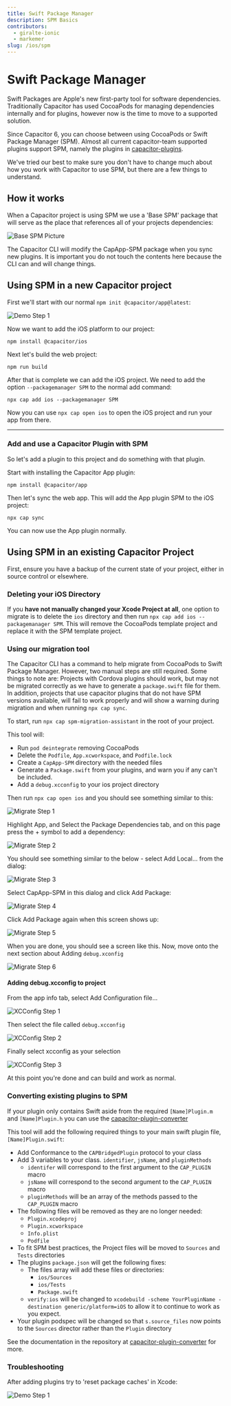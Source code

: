 ```yaml
---
title: Swift Package Manager
description: SPM Basics
contributors:
  - giralte-ionic
  - markemer
slug: /ios/spm
---
```


# Swift Package Manager

Swift Packages are Apple's new first-party tool for software dependencies. Traditionally Capacitor has used CocoaPods for managing dependencies internally and for plugins, however now is the time to move to a supported solution.

Since Capacitor 6, you can choose between using CocoaPods or Swift Package Manager (SPM). Almost all current capacitor-team supported plugins support SPM, namely the plugins in <a href="https://github.com/ionic-team/capacitor-plugins">capacitor-plugins</a>.

We've tried our best to make sure you don't have to change much about how you work with Capacitor to use SPM, but there are a few things to understand.

## How it works

When a Capacitor project is using SPM we use a 'Base SPM' package that will serve as the place that references all of your projects dependencies:

![Base SPM Picture](../../../static/img/v6/docs/ios/spm/base-spm.png)

The Capacitor CLI will modify the CapApp-SPM package when you sync new plugins. It is important you do not touch the contents here because the CLI can and will change things.

## Using SPM in a new Capacitor project

First we'll start with our normal `npm init @capacitor/app@latest`:

![Demo Step 1](../../../static/img/v6/docs/ios/spm/demo-step1.png)

Now we want to add the iOS platform to our project:

`npm install @capacitor/ios`

Next let's build the web project:

`npm run build`

After that is complete we can add the iOS project. We need to add the option `--packagemanager SPM` to the normal add command:

`npx cap add ios --packagemanager SPM`

Now you can use `npx cap open ios` to open the iOS project and run your app from there.

---

### Add and use a Capacitor Plugin with SPM

So let's add a plugin to this project and do something with that plugin. 

Start with installing the Capacitor App plugin:

`npm install @capacitor/app`

Then let's sync the web app. This will add the App plugin SPM to the iOS project:

`npx cap sync`

You can now use the App plugin normally.

## Using SPM in an existing Capacitor Project

First, ensure you have a backup of the current state of your project, either in source control or elsewhere.

### Deleting your iOS Directory

If you **have not manually changed your Xcode Project at all**, one option to migrate is to delete the `ios` directory and then run `npx cap add ios --packagemanager SPM`. This will remove the CocoaPods template project and replace it with the SPM template project.  

### Using our migration tool

The Capacitor CLI has a command to help migrate from CocoaPods to Swift Package Manager. However, two manual steps are still required. Some things to note are: Projects with Cordova plugins should work, but may not be migrated correctly as we have to generate a `package.swift` file for them. In addition, projects that use capacitor plugins that do not have SPM versions available, will fail to work properly and will show a warning during migration and when running `npx cap sync`.

To start, run `npx cap spm-migration-assistant` in the root of your project.

This tool will:
  - Run `pod deintegrate` removing CocoaPods
  - Delete the `Podfile`, `App.xcworkspace`, and `Podfile.lock`
  - Create a `CapApp-SPM` directory with the needed files
  - Generate a `Package.swift` from your plugins, and warn you if any can't be included.
  - Add a `debug.xcconfig` to your ios project directory

Then run `npx cap open ios` and you should see something similar to this:

![Migrate Step 1](../../../static/img/spm/xcode-step-1.png)

Highlight App, and Select the Package Dependencies tab, and on this page press the + symbol to add a dependency:

![Migrate Step 2](../../../static/img/spm/xcode-step-2.png)

You should see something similar to the below - select Add Local... from the dialog:

![Migrate Step 3](../../../static/img/spm/xcode-step-3.png)

Select CapApp-SPM in this dialog and click Add Package:

![Migrate Step 4](../../../static/img/spm/xcode-step-4.png)

Click Add Package again when this screen shows up: 

![Migrate Step 5](../../../static/img/spm/xcode-step-5.png)

When you are done, you should see a screen like this. Now, move onto the next section about Adding `debug.xconfig`

![Migrate Step 6](../../../static/img/spm/xcode-step-6.png)

#### Adding debug.xcconfig to project 

From the app info tab, select Add Configuration file...

![XCConfig Step 1](../../../static/img/spm/xcconfig-step1.png)

Then select the file called `debug.xcconfig`

![XCConfig Step 2](../../../static/img/spm/xcconfig-step2.png)

Finally select xcconfig as your selection

![XCConfig Step 3](../../../static/img/spm/xcconfig-step3.png)

At this point you're done and can build and work as normal.

### Converting existing plugins to SPM

If your plugin only contains Swift aside from the required `[Name]Plugin.m` and `[Name]Plugin.h` you can use the [capacitor-plugin-converter](https://github.com/ionic-team/capacitor-plugin-converter)

This tool will add the following required things to your main swift plugin file, `[Name]Plugin.swift`:

- Add Conformance to the `CAPBridgedPlugin` protocol to your class
- Add 3 variables to your class. `identifier`, `jsName`, and `pluginMethods`
  - `identifer` will correspond to the first argument to the `CAP_PLUGIN` macro
  - `jsName` will correspond to the second argument to the `CAP_PLUGIN` macro
  - `pluginMethods` will be an array of the methods passed to the `CAP_PLUGIN` macro
- The following files will be removed as they are no longer needed:
  - `Plugin.xcodeproj`
  - `Plugin.xcworkspace`
  - `Info.plist`
  - `Podfile`
- To fit SPM best practices, the Project files will be moved to `Sources` and `Tests` directories
- The plugins `package.json` will get the following fixes:
  - The files array will add these files or directories:
    - `ios/Sources`
    - `ios/Tests`
    - `Package.swift`
  - `verify:ios` will be changed to `xcodebuild -scheme YourPluginName -destination generic/platform=iOS` to allow it to continue to work as you expect.
- Your plugin podspec will be changed so that `s.source_files` now points to the `Sources` director rather than the `Plugin` directory


See the documentation in the repository at [capacitor-plugin-converter](https://github.com/ionic-team/capacitor-plugin-converter) for more.

### Troubleshooting

After adding plugins try to 'reset package caches' in Xcode:

![Demo Step 1](../../../static/img/v6/docs/ios/spm/reset-package.png)